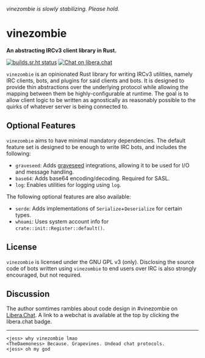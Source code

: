 *vinezombie is slowly stabilizing. Please hold.*

# vinezombie

**An abstracting IRCv3 client library in Rust.**

[![builds.sr.ht status](https://builds.sr.ht/~daemoness/vinezombie/.svg)](https://builds.sr.ht/~daemoness/vinezombie/?)
[![Chat on libera.chat](https://img.shields.io/badge/libera.chat-%23vinezombie-blueviolet)](https://web.libera.chat/gamja/?channel=#vinezombie)

`vinezombie` is an opinionated Rust library for writing IRCv3 utilities,
namely IRC clients, bots, and plugins for said clients and bots.
It is designed to provide thin abstractions over the underlying protocol
while allowing the mapping between them be highly-configurable at runtime.
The goal is to allow client logic to be written as agnostically as reasonably
possible to the quirks of whatever server is being connected to.

## Optional Features

`vinezombie` aims to have minimal mandatory dependencies.
The default feature set is designed to be enough to write IRC bots,
and includes the following:

* `graveseed`: Adds [graveseed](https://sr.ht/~daemoness/graveseed/)
integrations, allowing it to be used for I/O and message handling.
* `base64`: Adds base64 encoding/decoding. Required for SASL.
* `log`: Enables utilities for logging using `log`.

The following optional features are also available:

* `serde`: Adds implementations of `Serialize`+`Deserialize` for certain types.
* `whoami`: Uses system account info for `crate::init::Register::default()`.

## License

`vinezombie` is licensed under the GNU GPL v3 (only).
Disclosing the source code of bots written using `vinezombie` to
end users over IRC is also strongly encouraged, but not required.

## Discussion

The author somtimes rambles about code design in #vinezombie on
[Libera.Chat](ircs://irc.libera.chat/#vinezombie).
A link to a webchat is available at the top by clicking the libera.chat badge.

---

```
<jess> why vinezombie lmao
<TheDaemoness> Because. Grapevines. Undead chat protocols.
<jess> oh my god
```
